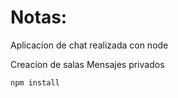 # Notas:

Aplicacion de chat realizada con node


Creacion de salas
Mensajes privados

```
npm install
```